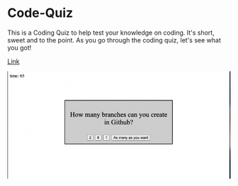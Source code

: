 # Code-Quiz
This is a Coding Quiz to help test your knowledge on coding.
It's short, sweet and to the point.
As you go through the coding quiz, let's see what you got!


[Link](https://foglea10.github.io/Code-Quiz/)


![screenshot](./Screen%20Shot%202022-03-29%20at%201.11.17%20PM.png)